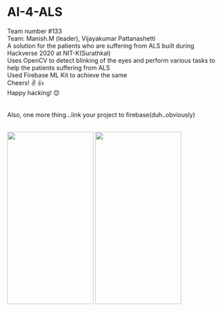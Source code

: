 # AI-4-ALS
Team number #133<br>
Team: Manish.M (leader), Vijayakumar Pattanashetti<br>
A solution for the patients who are suffering from ALS built during Hackverse 2020 at NIT-K(Surathkal)<br>
Uses OpenCV to detect blinking of the eyes and perform various tasks to help the patients suffering from ALS<br>
Used Firebase ML Kit to achieve the same<br>
Cheers! ✌ 👍<br>
Happy hacking! 😊<br><br>
<br>
Also, one more thing...link your project to firebase(duh..obviously)
<br><br>

<p float="left">
<img src="https://user-images.githubusercontent.com/42434096/73145913-de4cac80-40d5-11ea-831b-6fdd19192c96.jpg"  width="200" height="400">

<img src="https://user-images.githubusercontent.com/42434096/73146000-59ae5e00-40d6-11ea-9bbe-d42d9b2e1fc4.jpg" width="200" height="400">
</p>

